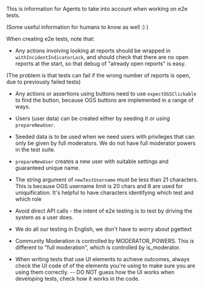 This is information for Agents to take into account when working on e2e tests.

(Some useful information for humans to know as well :) )

When creating e2e tests, note that:

-   Any actions involving looking at reports should be wrapped in `withIncidentIndicatorLock`, and should check that there are no open reports at the start, so that debug of "already open reports" is easy.

(The problem is that tests can fail if the wrong number of reports is open, due to previously failed tests)

-   Any actions or assertions using buttons need to use `expectOGSClickable` to find the button, because OGS buttons are implemented in a range of ways.

-   Users (user data) can be created either by seeding it or using `prepareNewUser`.

-   Seeded data is to be used when we need users with privileges that can only be given by full moderators. We do not have full moderator powers in the test suite.

-   `prepareNewUser` creates a new user with suitable settings and guaranteed unique name.

-   The string argument of `newTestUsername` must be less than 21 characters. This is because OGS username limit is 20 chars and 8 are used for uniquification. It's helpful to have characters identifying which test and which role

-   Avoid direct API calls - the intent of e2e testing is to test by driving the system as a user does.

-   We do all our testing in English, we don't have to worry about pgettext

-   Community Moderation is controlled by MODERATOR_POWERS. This is different to "full moderation", which is controlled by is_moderator.

-   When writing tests that use UI elements to achieve outcomes, always check the UI code of of the elements you're using to make sure you are using them correctly.
    -- DO NOT guess how the UI works when developing tests, check how it works in the code.
